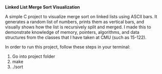 **Linked List Merge Sort Visualization**

A simple C project to visualize merge sort on linked lists using ASCII bars. It generates a random list of numbers, prints them as vertical bars, and visually shows how the list is recursively split and merged. I made this to demonstrate knowledge of memory, pointers, algorithms, and data structures from the classes that I have taken at CMU (such as 15-122).

In order to run this project, follow these steps in your terminal:
1. Go into project folder
2. make
3. ./sort
